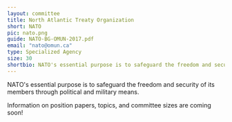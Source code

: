 ```yaml
---
layout: committee
title: North Atlantic Treaty Organization
short: NATO
pic: nato.png
guide: NATO-BG-OMUN-2017.pdf
email: "nato@omun.ca"
type: Specialized Agency
size: 30
shortbio: NATO's essential purpose is to safeguard the freedom and security of its members through political and military means.
---
```


NATO's essential purpose is to safeguard the freedom and security of its members through political and military means.

Information on position papers, topics, and committee sizes are coming soon!

